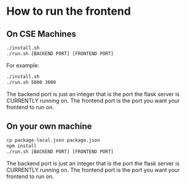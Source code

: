 # How to run the frontend

## On CSE Machines

```bash
./install.sh
./run.sh [BACKEND PORT] [FRONTEND PORT]
```

For example:

```bash
./install.sh
./run.sh 5000 3000
```

The backend port is just an integer that is the port the flask server is CURRENTLY running on. The frontend port is the port you want your frontend to run on.

## On your own machine

```bash
cp package-local.json package.json
npm install
./run.sh [BACKEND PORT] [FRONTEND PORT]
```

The backend port is just an integer that is the port the flask server is CURRENTLY running on. The frontend port is the port you want your frontend to run on.